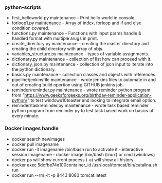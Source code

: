 ### python-scripts

- first_helloworld.py
maintenance - Print hello world in console.
- forloop1.py
maintenance - Array of index, forloop and if and else condition covered.
- functions.py
maintenance - Functions with input parms handle & handled format with multiple arugs in print.
- create_directory.py
maintenance - creating the master directory and creating the child directory with array of objs.
- variables_structure.py
maintenance - types of variable assignments.
- dictionary.py
maintenance - collection of list how can proceed with it.
- dictionary_json.py
maintenance - collection of json input to iterate into the python dictionary.
- basics.py
maintenance - collection classes and objects with references.
- pipeline/jenkinsfile
maintenance - wrote jenkins files to automate in and out of creating build opertion using GITHUB jenkins job.
- reminder/reminder.py
maintenance - wrote reminder python program from "https://www.geeksforgeeks.org/birthday-reminder-application-python/" to test windows10toaster and looking to integrate email option.
- reminder/taskreminder.py
maintenance - wrote task based reminder python program from reminder.py to test task based work on basics of every minute.


### Docker images handle
- docker search newimages
- docker pull imagename
- docker run -it imagename /bin/bash
    run to activate 
    it - interactive session
    imagename - docker image
    /bin/bash (linux) or cmd (windows)
- docker ps
    will show current process
    (-a) will show all history
- docker exec 5dcfbe74e100container_id /usr/local/tomcat/bin/catalina.sh run
- docker run --rm -it -p 8443:8080 tomcat:latest
